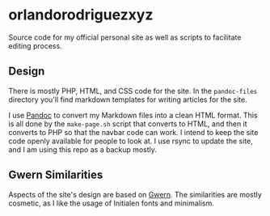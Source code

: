 # orlandorodriguezxyz

Source code for my official personal site as well as scripts to facilitate editing process. 

## Design
There is mostly PHP, HTML, and CSS code for the site. In the `pandoc-files` directory you'll find markdown templates for writing articles for the site.

I use [Pandoc](https://pandoc.org/) to convert my Markdown files into a clean HTML format. This is all done by the `make-page.sh` script that converts to HTML,
and then it converts to PHP so that the navbar code can work. I intend to keep the site code openly available for people to look at. I use rsync to update the
site, and I am using this repo as a backup mostly.

## Gwern Similarities
Aspects of the site's design are based on [Gwern](https://www.gwern.net/). The similarities are mostly cosmetic, as I like the usage of Initialen fonts and 
minimalism.
